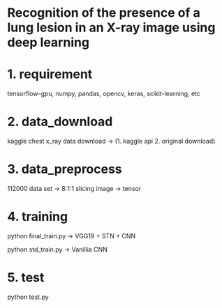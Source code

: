 # Recognition of the presence of a lung lesion in an X-ray image using deep learning

# 1. requirement

tensorflow-gpu, numpy, pandas, opencv, keras, scikit-learning, etc


# 2. data_download


kaggle chest x_ray data download -> (1. kaggle api 2. original download)



# 3. data_preprocess 


112000 data set -> 8:1:1 slicing image -> tensor


# 4. training 


python final_train.py  -> VGG19 + STN + CNN

python std_train.py -> Vanillia CNN 

# 5. test

python test.py

